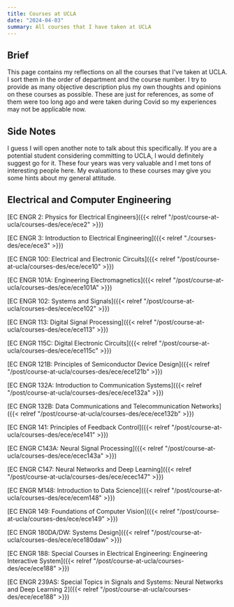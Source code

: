 ```yaml
---
title: Courses at UCLA
date: "2024-04-03"
summary: All courses that I have taken at UCLA
---
```


## Brief

This page contains my reflections on all the courses that I've taken at UCLA. I sort them in the order of department and the course number. I try to provide as many objective description plus my own thoughts and opinions on these courses as possible. These are just for references, as some of them were too long ago and were taken during Covid so my experiences may not be applicable now.

## Side Notes

I guess I will open another note to talk about this specifically. If you are a potential student considering committing to UCLA, I would definitely suggest go for it. These four years was very valuable and I met tons of interesting people here. My evaluations to these courses may give you some hints about my general attitude.

## Electrical and Computer Engineering

[EC ENGR 2: Physics for Electrical Engineers]({{< relref "/post/course-at-ucla/courses-des/ece/ece2" >}})

[EC ENGR 3: Introduction to Electrical Engineering]({{< relref "./courses-des/ece/ece3" >}})

[EC ENGR 100: Electrical and Electronic Circuits]({{< relref "/post/course-at-ucla/courses-des/ece/ece10" >}})

[EC ENGR 101A: Engineering Electromagnetics]({{< relref "/post/course-at-ucla/courses-des/ece/ece101A" >}})

[EC ENGR 102: Systems and Signals]({{< relref "/post/course-at-ucla/courses-des/ece/ece102" >}})

[EC ENGR 113: Digital Signal Processing]({{< relref "/post/course-at-ucla/courses-des/ece/ece113" >}})

[EC ENGR 115C: Digital Electronic Circuits]({{< relref "/post/course-at-ucla/courses-des/ece/ece115c" >}})

[EC ENGR 121B: Principles of Semiconductor Device Design]({{< relref "/post/course-at-ucla/courses-des/ece/ece121b" >}})

[EC ENGR 132A: Introduction to Communication Systems]({{< relref "/post/course-at-ucla/courses-des/ece/ece132a" >}})

[EC ENGR 132B: Data Communications and Telecommunication Networks]({{< relref "/post/course-at-ucla/courses-des/ece/ece132b" >}})

[EC ENGR 141: Principles of Feedback Control]({{< relref "/post/course-at-ucla/courses-des/ece/ece141" >}})

[EC ENGR C143A: Neural Signal Processing]({{< relref "/post/course-at-ucla/courses-des/ece/ecec143a" >}})

[EC ENGR C147: Neural Networks and Deep Learning]({{< relref "/post/course-at-ucla/courses-des/ece/ecec147" >}})

[EC ENGR M148: Introduction to Data Science]({{< relref "/post/course-at-ucla/courses-des/ece/ecem148" >}})

[EC ENGR 149: Foundations of Computer Vision]({{< relref "/post/course-at-ucla/courses-des/ece/ece149" >}})

[EC ENGR 180DA/DW: Systems Design]({{< relref "/post/course-at-ucla/courses-des/ece/ece180daw" >}})

[EC ENGR 188: Special Courses in Electrical Engineering: Engineering Interactive System]({{< relref "/post/course-at-ucla/courses-des/ece/ece188" >}})

[EC ENGR 239AS: Special Topics in Signals and Systems: Neural Networks and Deep Learning 2]({{< relref "/post/course-at-ucla/courses-des/ece/ece188" >}})
